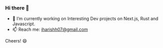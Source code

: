 ### Hi there 👋

- 🔭 I’m currently working on Interesting Dev projects on Next.js, Rust and Javascript.
- 📫 Reach me: iharishh07@gmail.com

Cheers! 😄
<!--
**Harishh07/Harishh07** is a ✨ _special_ ✨ repository because its `README.md` (this file) appears on your GitHub profile.

Here are some ideas to get you started:

- 🔭 I’m currently working on ...
- 🌱 I’m currently learning ...
- 👯 I’m looking to collaborate on ...
- 🤔 I’m looking for help with ...
- 💬 Ask me about ...
- 📫 How to reach me: ...
- 😄 Pronouns: ...
- ⚡ Fun fact: ...
-->
